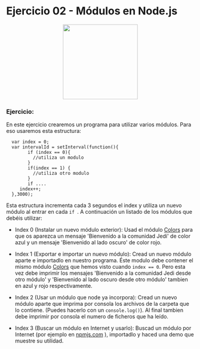 # Ejercicio 02 - Módulos en Node.js

<p align="center"><img src="http://fotos.subefotos.com/f93159a70d819823ec03791b4bb8d2aco.jpg" height="200px"></p>

### Ejercicio:

En este ejercicio crearemos un programa para utilizar varios módulos. Para eso usaremos esta estructura:

````
  var index = 0;
  var intervalId = setInterval(function(){
        if (index == 0){
          //utiliza un modulo
        }
        if(index == 1) {
          //utiliza otro modulo
        }
        if ....
     index++;
  },3000);
`````

Esta estructura incrementa cada 3 segundos el index y utiliza un nuevo módulo al entrar en cada ```if ```. A continuación un listado de los módulos que debéis utilizar:

- Index 0 (Instalar un nuevo módulo exterior): Usad el módulo [Colors](https://www.npmjs.com/package/colors) para que os aparezca un mensaje 'Bienvenido a la comunidad Jedi' de color azul y un mensaje 'Bienvenido al lado oscuro' de color rojo.

- Index 1 (Exportar e importar un nuevo módulo):
Cread un nuevo módulo aparte e importadlo en nuestro programa. Éste modulo debe contener el mismo módulo [Colors](https://www.npmjs.com/package/colors) que hemos visto cuando ````index == 0````. Pero esta vez debe imprimir los mensajes 'Bienvenido a la comunidad Jedi desde otro módulo' y 'Bienvenido al lado oscuro desde otro módulo' tambien en azul y rojo respectivamente.

- Index 2 (Usar un módulo que node ya incorpora): 
Cread un nuevo módulo aparte que imprima por consola los archivos de la carpeta que lo contiene. (Puedes hacerlo con un ```console.log()```). Al final tambien debe imprimir por consola el numero de ficheros que ha leído.

- Index 3 (Buscar un módulo en Internet y usarlo): 
Buscad un módulo por Internet (por ejemplo en [npmjs.com](https://www.npmjs.com/) ), importadlo y haced una demo que muestre su utilidad.

    

